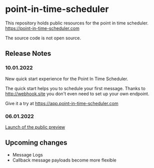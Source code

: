 # point-in-time-scheduler

This repository holds public resources for the point in time scheduler. https://point-in-time-scheduler.com

The source code is not open source.

## Release Notes

### 10.01.2022

New quick start experience for the Point In Time Scheduler.

The quick start helps you to schedule your first message. Thanks to http://webhook.site you don't even need to set up your own endpoint.

Give it a try at https://app.point-in-time-scheduler.com

### 06.01.2022

[Launch of the public preview](https://bahr.dev/2022/01/06/point-in-time-scheduler/)

## Upcoming changes

- Message Logs
- Callback message payloads become more flexible
